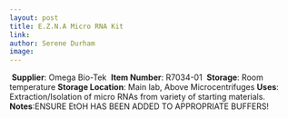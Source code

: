 ```yaml
---
layout: post 
title: E.Z.N.A Micro RNA Kit
link: 
author: Serene Durham
image: 
---
```

​
**Supplier**: Omega Bio-Tek
​
**Item Number**: R7034-01
​
**Storage**: Room temperature
​
**Storage Location**: Main lab, Above Microcentrifuges
​
**Uses**: Extraction/Isolation of micro RNAs from variety of starting materials. 
​
**Notes**:ENSURE EtOH HAS BEEN ADDED TO APPROPRIATE BUFFERS!